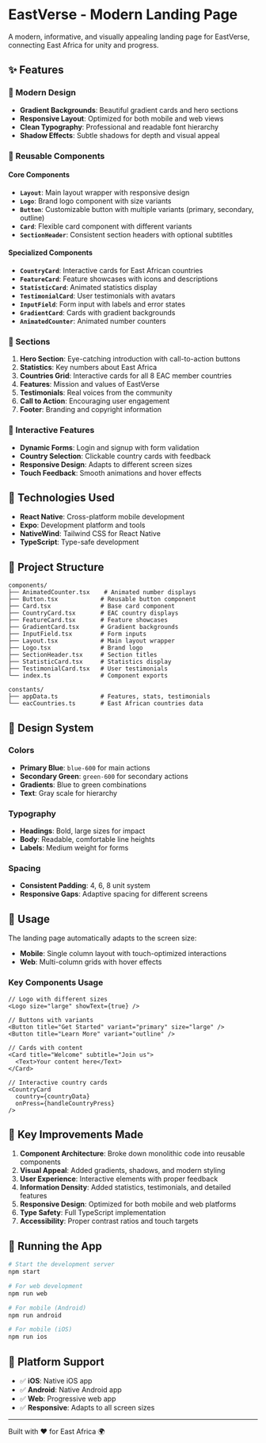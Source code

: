 # EastVerse - Modern Landing Page

A modern, informative, and visually appealing landing page for EastVerse, connecting East Africa for unity and progress.

## ✨ Features

### 🎨 Modern Design
- **Gradient Backgrounds**: Beautiful gradient cards and hero sections
- **Responsive Layout**: Optimized for both mobile and web views
- **Clean Typography**: Professional and readable font hierarchy
- **Shadow Effects**: Subtle shadows for depth and visual appeal

### 🧩 Reusable Components

#### Core Components
- **`Layout`**: Main layout wrapper with responsive design
- **`Logo`**: Brand logo component with size variants
- **`Button`**: Customizable button with multiple variants (primary, secondary, outline)
- **`Card`**: Flexible card component with different variants
- **`SectionHeader`**: Consistent section headers with optional subtitles

#### Specialized Components
- **`CountryCard`**: Interactive cards for East African countries
- **`FeatureCard`**: Feature showcases with icons and descriptions
- **`StatisticCard`**: Animated statistics display
- **`TestimonialCard`**: User testimonials with avatars
- **`InputField`**: Form input with labels and error states
- **`GradientCard`**: Cards with gradient backgrounds
- **`AnimatedCounter`**: Animated number counters

### 📱 Sections

1. **Hero Section**: Eye-catching introduction with call-to-action buttons
2. **Statistics**: Key numbers about East Africa
3. **Countries Grid**: Interactive cards for all 8 EAC member countries
4. **Features**: Mission and values of EastVerse
5. **Testimonials**: Real voices from the community
6. **Call to Action**: Encouraging user engagement
7. **Footer**: Branding and copyright information

### 🎯 Interactive Features
- **Dynamic Forms**: Login and signup with form validation
- **Country Selection**: Clickable country cards with feedback
- **Responsive Design**: Adapts to different screen sizes
- **Touch Feedback**: Smooth animations and hover effects

## 🚀 Technologies Used
- **React Native**: Cross-platform mobile development
- **Expo**: Development platform and tools
- **NativeWind**: Tailwind CSS for React Native
- **TypeScript**: Type-safe development

## 📂 Project Structure

```
components/
├── AnimatedCounter.tsx    # Animated number displays
├── Button.tsx            # Reusable button component
├── Card.tsx              # Base card component
├── CountryCard.tsx       # EAC country displays
├── FeatureCard.tsx       # Feature showcases
├── GradientCard.tsx      # Gradient backgrounds
├── InputField.tsx        # Form inputs
├── Layout.tsx            # Main layout wrapper
├── Logo.tsx              # Brand logo
├── SectionHeader.tsx     # Section titles
├── StatisticCard.tsx     # Statistics display
├── TestimonialCard.tsx   # User testimonials
└── index.ts              # Component exports

constants/
├── appData.ts            # Features, stats, testimonials
└── eacCountries.ts       # East African countries data
```

## 🎨 Design System

### Colors
- **Primary Blue**: `blue-600` for main actions
- **Secondary Green**: `green-600` for secondary actions
- **Gradients**: Blue to green combinations
- **Text**: Gray scale for hierarchy

### Typography
- **Headings**: Bold, large sizes for impact
- **Body**: Readable, comfortable line heights
- **Labels**: Medium weight for forms

### Spacing
- **Consistent Padding**: 4, 6, 8 unit system
- **Responsive Gaps**: Adaptive spacing for different screens

## 🔧 Usage

The landing page automatically adapts to the screen size:
- **Mobile**: Single column layout with touch-optimized interactions
- **Web**: Multi-column grids with hover effects

### Key Components Usage

```tsx
// Logo with different sizes
<Logo size="large" showText={true} />

// Buttons with variants
<Button title="Get Started" variant="primary" size="large" />
<Button title="Learn More" variant="outline" />

// Cards with content
<Card title="Welcome" subtitle="Join us">
  <Text>Your content here</Text>
</Card>

// Interactive country cards
<CountryCard 
  country={countryData} 
  onPress={handleCountryPress} 
/>
```

## 🌟 Key Improvements Made

1. **Component Architecture**: Broke down monolithic code into reusable components
2. **Visual Appeal**: Added gradients, shadows, and modern styling
3. **User Experience**: Interactive elements with proper feedback
4. **Information Density**: Added statistics, testimonials, and detailed features
5. **Responsive Design**: Optimized for both mobile and web platforms
6. **Type Safety**: Full TypeScript implementation
7. **Accessibility**: Proper contrast ratios and touch targets

## 🚀 Running the App

```bash
# Start the development server
npm start

# For web development
npm run web

# For mobile (Android)
npm run android

# For mobile (iOS)  
npm run ios
```

## 📱 Platform Support
- ✅ **iOS**: Native iOS app
- ✅ **Android**: Native Android app  
- ✅ **Web**: Progressive web app
- ✅ **Responsive**: Adapts to all screen sizes

---

Built with ❤️ for East Africa 🌍
